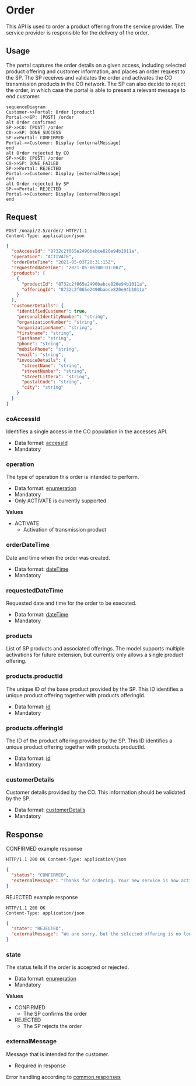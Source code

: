 # Order

This API is used to order a product offering from the service provider. The service provider is responsible for the
delivery of the order.

## Usage

The portal captures the order details on a given access, including selected product offering and customer information,
and places an order request to the SP. The SP receives and validates the order and activates the CO transmission
products in the CO network. The SP can also decide to reject the order, in which case the portal is able to present a
relevant message to end customer.

```mermaid
sequenceDiagram
Customer->>Portal: Order [product]
Portal->>SP: [POST] /order
alt Order confirmed
SP->>CO: [POST] /order
CO->>SP: DONE_SUCCESS
SP->>Portal: CONFIRMED
Portal->>Customer: Display [externalMessage]
end
alt Order rejected by CO
SP->>CO: [POST] /order
CO->>SP: DONE_FAILED
SP->>Portal: REJECTED
Portal->>Customer: Display [externalMessage]
end
alt Order rejected by SP
SP->>Portal: REJECTED
Portal->>Customer: Display [externalMessage]
end
```

## Request

```http
POST /onapi/2.5/order/ HTTP/1.1
Content-Type: application/json
```

```json
{
  "coAccessId": "8732c2f065e2490babce820e94b1011a",
  "operation": "ACTIVATE",
  "orderDateTime": "2021-05-03T20:31:15Z",
  "requestedDateTime": "2021-05-06T00:01:00Z",
  "products": [
    {
      "productId": "8732c2f065e2490babce820e94b1011a",
      "offeringId": "8732c2f065e2490babce820e94b1011a"
    }
  ],
  "customerDetails": {
    "identifiedCustomer": true,
    "personalIdentityNumber": "string",
    "organizationNumber": "string",
    "organizationName": "string",
    "firstname": "string",
    "lastName": "string",
    "phone": "string",
    "mobilePhone": "string",
    "email": "string",
    "invoiceDetails": {
      "streetName": "string",
      "streetNumber": "string",
      "streetLittera": "string",
      "postalCode": "string",
      "city": "string"
    }
  }
}
```

### coAccessId

Identifies a single access in the CO population in the accesses API.

* Data format: [accessId](../common/dataformats.md#accessid)
* Mandatory

### operation

The type of operation this order is intended to perform.

* Data format: [enumeration](../common/dataformats.md#enumeration)
* Mandatory
* Only ACTIVATE is currently supported

**Values**

* ACTIVATE
    * Activation of transmission product

### orderDateTime

Date and time when the order was created.

* Data format: [dateTime](../common/dataformats.md#datetime)
* Mandatory

### requestedDateTime

Requested date and time for the order to be executed.

* Data format: [dateTime](../common/dataformats.md#datetime)
* Mandatory

### products

List of SP products and associated offerings. The model supports multiple activations for future extension, but
currently only allows a single product offering.

### products.productId

The unique ID of the base product provided by the SP. This ID identifies a unique product offering together with
products.offeringId.

* Data format: [id](../common/dataformats.md#id)
* Mandatory

### products.offeringId

The ID of the product offering provided by the SP. This ID identifies a unique product offering together with
products.productId.

* Data format: [id](../common/dataformats.md#id)
* Mandatory

### customerDetails

Customer details provided by the CO. This information should be validated by the SP.

* Data format: [customerDetails](../common/dataformats.md#customerdetails)
* Mandatory

## Response

CONFIRMED example response

```http
HTTP/1.1 200 OK Content-Type: application/json
```

```json
{
  "status": "CONFIRMED",
  "externalMessage": "Thanks for ordering. Your new service is now active. You will receive an email with order confirmation and information about how to get started."
}
```

REJECTED example response

```HTTP
HTTP/1.1 200 OK
Content-Type: application/json
```

```json
{
  "state": "REJECTED",
  "externalMessage": "We are sorry, but the selected offering is no longer available on your location. Please contact us for more information and alternatives."
}
```

### state

The status tells if the order is accepted or rejected.

* Data format: [enumeration](../common/dataformats.md#enumeration)
* Mandatory

**Values**

* CONFIRMED
    * The SP confirms the order
* REJECTED
    * The SP rejects the order

### externalMessage

Message that is intended for the customer.

* Required in response

Error handling according to [common responses](../common/responses.md)
